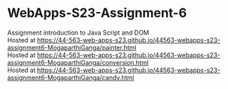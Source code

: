 
# WebApps-S23-Assignment-6
Assignment introduction to Java Script and DOM<br>
Hosted at https://44-563-web-apps-s23.github.io/44563-webapps-s23-assignment6-MogaparthiGanga/painter.html<br>
Hosted at https://44-563-web-apps-s23.github.io/44563-webapps-s23-assignment6-MogaparthiGanga/conversion.html<br>
Hosted at https://44-563-web-apps-s23.github.io/44563-webapps-s23-assignment6-MogaparthiGanga/candy.html
